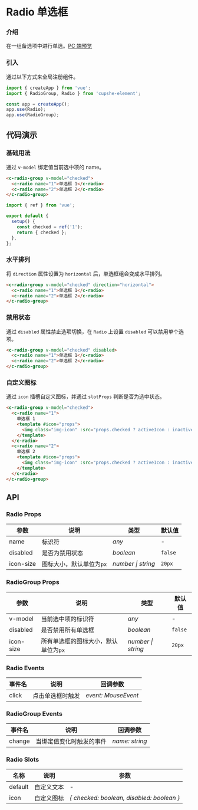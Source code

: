 # Radio 单选框

### 介绍

在一组备选项中进行单选。[PC 端预览](/mobile.html#/radio)

### 引入

通过以下方式来全局注册组件。

```js
import { createApp } from 'vue';
import { RadioGroup, Radio } from 'cupshe-element';

const app = createApp();
app.use(Radio);
app.use(RadioGroup);
```

## 代码演示

### 基础用法

通过 `v-model` 绑定值当前选中项的 name。

```html
<c-radio-group v-model="checked">
  <c-radio name="1">单选框 1</c-radio>
  <c-radio name="2">单选框 2</c-radio>
</c-radio-group>
```

```js
import { ref } from 'vue';

export default {
  setup() {
    const checked = ref('1');
    return { checked };
  },
};
```

### 水平排列

将 `direction` 属性设置为 `horizontal` 后，单选框组会变成水平排列。

```html
<c-radio-group v-model="checked" direction="horizontal">
  <c-radio name="1">单选框 1</c-radio>
  <c-radio name="2">单选框 2</c-radio>
</c-radio-group>
```

### 禁用状态

通过 `disabled` 属性禁止选项切换，在 `Radio` 上设置 `disabled` 可以禁用单个选项。

```html
<c-radio-group v-model="checked" disabled>
  <c-radio name="1">单选框 1</c-radio>
  <c-radio name="2">单选框 2</c-radio>
</c-radio-group>
```

### 自定义图标

通过 `icon` 插槽自定义图标，并通过 `slotProps` 判断是否为选中状态。

```html
<c-radio-group v-model="checked">
  <c-radio name="1">
    单选框 1
    <template #icon="props">
      <img class="img-icon" :src="props.checked ? activeIcon : inactiveIcon" />
    </template>
  </c-radio>
  <c-radio name="2">
    单选框 2
    <template #icon="props">
      <img class="img-icon" :src="props.checked ? activeIcon : inactiveIcon" />
    </template>
  </c-radio>
</c-radio-group>
```

## API

### Radio Props

| 参数      | 说明                     | 类型               | 默认值  |
| --------- | ------------------------ | ------------------ | ------- |
| name      | 标识符                   | _any_              | -       |
| disabled  | 是否为禁用状态           | _boolean_          | `false` |
| icon-size | 图标大小，默认单位为`px` | _number \| string_ | `20px`  |

### RadioGroup Props

| 参数      | 说明                                 | 类型               | 默认值  |
| --------- | ------------------------------------ | ------------------ | ------- |
| v-model   | 当前选中项的标识符                   | _any_              | -       |
| disabled  | 是否禁用所有单选框                   | _boolean_          | `false` |
| icon-size | 所有单选框的图标大小，默认单位为`px` | _number \| string_ | `20px`  |

### Radio Events

| 事件名 | 说明             | 回调参数            |
| ------ | ---------------- | ------------------- |
| click  | 点击单选框时触发 | _event: MouseEvent_ |

### RadioGroup Events

| 事件名 | 说明                     | 回调参数       |
| ------ | ------------------------ | -------------- |
| change | 当绑定值变化时触发的事件 | _name: string_ |

### Radio Slots

| 名称    | 说明       | 参数                                      |
| ------- | ---------- | ----------------------------------------- |
| default | 自定义文本 | -                                         |
| icon    | 自定义图标 | _{ checked: boolean, disabled: boolean }_ |
